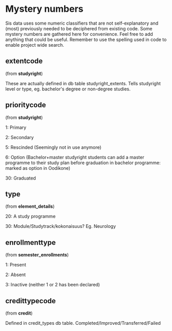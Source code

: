 # Mystery numbers

Sis data uses some numeric classifiers that are not self-explanatory and (most) previously needed to be deciphered from existing code.
Some mystery numbers are gathered here for convenience. Feel free to add anything that could be useful. Remember to use the spelling used in code to enable project wide search.

## extentcode

(from **studyright**)

These are actually defined in db table studyright_extents. Tells studyright level or type, eg. bachelor's degree or non-degree studies.

## prioritycode

(from **studyright**)

1: Primary

2: Secondary

5: Rescinded (Seemingly not in use anymore)

6: Option (Bachelor+master studyright students can add a master programme to their study plan before graduation in bachelor programme: marked as option in Oodikone)

30: Graduated

## type

(from **element_details**)

20: A study programme

30: Module/Studytrack/kokonaisuus? Eg. Neurology

## enrollmenttype

(from **semester_enrollments**)

1: Present

2: Absent

3: Inactive (neither 1 or 2 has been declared)

## credittypecode

(from **credit**)

Defined in credit_types db table. Completed/Improved/Transferred/Failed
